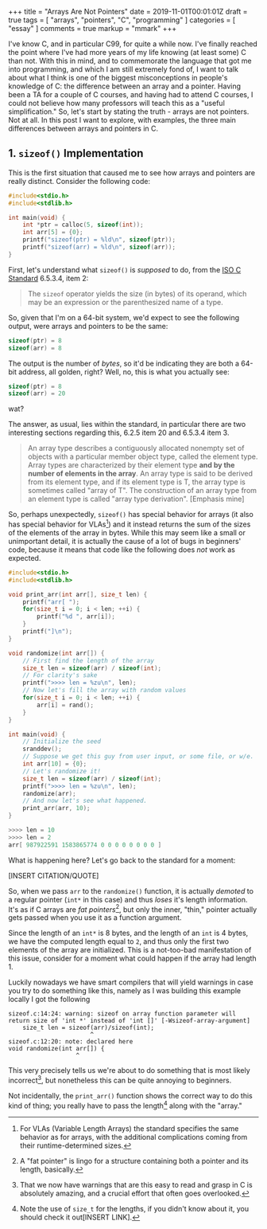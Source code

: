 +++
title = "Arrays Are Not Pointers"
date = 2019-11-01T00:01:01Z
draft = true
tags = [ "arrays", "pointers", "C", "programming" ]
categories = [ "essay" ]
comments = true
markup = "mmark"
+++

I've know C, and in particular C99, for quite a while now. I've finally reached
the point where I've had more years of my life knowing (at least some) C than
not. With this in mind, and to commemorate the language that got me into
programming, and which I am still extremely fond of, I want to talk about what I
think is one of the biggest misconceptions in people's knowledge of C: the
difference between an array and a pointer. Having been a TA for a couple of C
courses, and having had to attend C courses, I could not believe how many
professors will teach this as a "useful simplification." So, let's start by
stating the truth - arrays are not pointers. Not at all. In this post I want to
explore, with examples, the three main differences between arrays and pointers
in C.

## 1. `sizeof()` Implementation

This is the first situation that caused me to see how arrays and pointers are
really distinct. Consider the following code:

```C
#include<stdio.h>
#include<stdlib.h>

int main(void) {
    int *ptr = calloc(5, sizeof(int));
    int arr[5] = {0};
    printf("sizeof(ptr) = %ld\n", sizeof(ptr));
    printf("sizeof(arr) = %ld\n", sizeof(arr));
}
```

First, let's understand what `sizeof()` is _supposed_ to do, from the [ISO C
Standard][cstd] 6.5.3.4, item 2:

> The `sizeof` operator  yields  the  size  (in  bytes)  of  its  operand,
> which  may  be  an expression or the parenthesized name of a type.

So, given that I'm on a 64-bit system, we'd expect to see the following output,
were arrays and pointers to be the same:

```C
sizeof(ptr) = 8
sizeof(arr) = 8
```

The output is the number of _bytes_, so it'd be indicating they are both a
64-bit address, all golden, right? Well, no, this is what you actually
see:

```C
sizeof(ptr) = 8
sizeof(arr) = 20
```

wat?

The answer, as usual, lies within the standard, in particular there are two
interesting sections regarding this, 6.2.5 item 20 and 6.5.3.4 item 3.

> An array type describes a contiguously allocated nonempty set of objects with
> a particular member object type, called the element type. Array types are
> characterized by their element type **and by the number of elements in the
> array**. An array type is said to be derived from its element type, and if its
> element type is T, the array type is sometimes called "array of T". The
> construction of an array type from an element type is called "array type
> derivation". [Emphasis mine]

So, perhaps unexpectedly, `sizeof()` has special behavior for arrays (it also has
special behavior for VLAs[^1]) and it instead returns the sum of the sizes of the
elements of the array in bytes. While this may seem like a small or unimportant
detail, it is actually the cause of a lot of bugs in beginners' code, because
it means that code like the following does _not_ work as expected.

```C
#include<stdio.h>
#include<stdlib.h>

void print_arr(int arr[], size_t len) {
    printf("arr[ ");
    for(size_t i = 0; i < len; ++i) {
        printf("%d ", arr[i]);
    }
    printf("]\n");
}

void randomize(int arr[]) {
    // First find the length of the array
    size_t len = sizeof(arr) / sizeof(int);
    // For clarity's sake
    printf(">>>> len = %zu\n", len);
    // Now let's fill the array with random values
    for(size_t i = 0; i < len; ++i) {
        arr[i] = rand();
    }
}

int main(void) {
    // Initialize the seed
    sranddev();
    // Suppose we get this guy from user input, or some file, or w/e.
    int arr[10] = {0};
    // Let's randomize it!
    size_t len = sizeof(arr) / sizeof(int);
    printf(">>>> len = %zu\n", len);
    randomize(arr);
    // And now let's see what happened.
    print_arr(arr, 10);
}
```

```C
>>>> len = 10
>>>> len = 2
arr[ 987922591 1583865774 0 0 0 0 0 0 0 0 ]
```

What is happening here? Let's go back to the standard for a moment:

[INSERT CITATION/QUOTE]

So, when we pass `arr` to the `randomize()` function, it is actually _demoted_
to a regular pointer (`int*` in this case) and thus _loses_ it's length
information. It's as if C arrays are _fat pointers_[^2], but only the inner,
"thin," pointer actually gets passed when you use it as a function argument.

Since the length of an `int*` is 8 bytes, and the length of an `int` is 4 bytes,
we have the computed length equal to `2`, and thus only the first two elements
of the array are initialized. This is a not-too-bad manifestation of this issue,
consider for a moment what could happen if the array had length 1.

Luckily nowadays we have smart compilers that will yield warnings in case you
try to do something like this, namely as I was building this example locally I
got the following

```
sizeof.c:14:24: warning: sizeof on array function parameter will return size of 'int *' instead of 'int []' [-Wsizeof-array-argument]
    size_t len = sizeof(arr)/sizeof(int);
                       ^
sizeof.c:12:20: note: declared here
void randomize(int arr[]) {
                   ^
```

This very precisely tells us we're about to do something that is most likely
incorrect[^3], but nonetheless this can be quite annoying to beginners.

Not incidentally, the `print_arr()` function shows the correct way to do this
kind of thing; you really have to pass the length[^4] along with the "array."

[^1]: For VLAs (Variable Length Arrays) the standard specifies the same behavior
    as for arrays, with the additional complications coming from their
    runtime-determined sizes.
[^2]: A "fat pointer" is lingo for a structure containing both a pointer and its
    length, basically.
[^3]: That we now have warnings that are this easy to read and grasp in C is
    absolutely amazing, and a crucial effort that often goes overlooked.
[^4]: Note the use of `size_t` for the lengths, if you didn't know about it, you
    should check it out[INSERT LINK].

[cstd]: http://www.open-std.org/jtc1/sc22/wg14/www/docs/n1256.pdf

